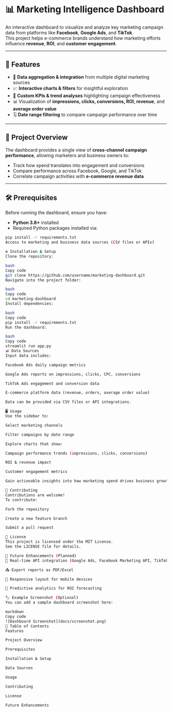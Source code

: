 # 📊 Marketing Intelligence Dashboard

An interactive dashboard to visualize and analyze key marketing campaign data from platforms like **Facebook**, **Google Ads**, and **TikTok**.  
This project helps e-commerce brands understand how marketing efforts influence **revenue**, **ROI**, and **customer engagement**.

---

## 🚀 Features

- 🔗 **Data aggregation & integration** from multiple digital marketing sources  
- 📈 **Interactive charts & filters** for insightful exploration  
- 🎯 **Custom KPIs & trend analyses** highlighting campaign effectiveness  
- 📊 Visualization of **impressions, clicks, conversions, ROI, revenue**, and **average order value**  
- 🗓️ **Date range filtering** to compare campaign performance over time  

---

## 📂 Project Overview

The dashboard provides a single view of **cross-channel campaign performance**, allowing marketers and business owners to:  
- Track how spend translates into engagement and conversions  
- Compare performance across Facebook, Google, and TikTok  
- Correlate campaign activities with **e-commerce revenue data**  

---

## 🛠️ Prerequisites

Before running the dashboard, ensure you have:

- **Python 3.8+** installed  
- Required Python packages installed via:

```bash
pip install -r requirements.txt
Access to marketing and business data sources (CSV files or APIs)

⚙️ Installation & Setup
Clone the repository:

bash
Copy code
git clone https://github.com/username/marketing-dashboard.git
Navigate into the project folder:

bash
Copy code
cd marketing-dashboard
Install dependencies:

bash
Copy code
pip install -r requirements.txt
Run the dashboard:

bash
Copy code
streamlit run app.py
📊 Data Sources
Input data includes:

Facebook Ads daily campaign metrics

Google Ads reports on impressions, clicks, CPC, conversions

TikTok Ads engagement and conversion data

E-commerce platform data (revenue, orders, average order value)

Data can be provided via CSV files or API integrations.

🖥️ Usage
Use the sidebar to:

Select marketing channels

Filter campaigns by date range

Explore charts that show:

Campaign performance trends (impressions, clicks, conversions)

ROI & revenue impact

Customer engagement metrics

Gain actionable insights into how marketing spend drives business growth.

🤝 Contributing
Contributions are welcome!
To contribute:

Fork the repository

Create a new feature branch

Submit a pull request

📜 License
This project is licensed under the MIT License.
See the LICENSE file for details.

📌 Future Enhancements (Planned)
🔄 Real-time API integration (Google Ads, Facebook Marketing API, TikTok Ads API)

📤 Export reports as PDF/Excel

📱 Responsive layout for mobile devices

🤖 Predictive analytics for ROI forecasting

🏷️ Example Screenshot (Optional)
You can add a sample dashboard screenshot here:

markdown
Copy code
![Dashboard Screenshot](docs/screenshot.png)
📑 Table of Contents
Features

Project Overview

Prerequisites

Installation & Setup

Data Sources

Usage

Contributing

License

Future Enhancements